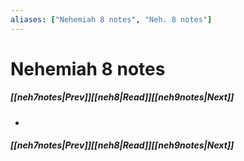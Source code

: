 ```yaml
---
aliases: ["Nehemiah 8 notes", "Neh. 8 notes"]
---
```

# Nehemiah 8 notes
##### <span class=arrow-left></span>[[neh7notes|Prev]]<span class=navigation-separator></span>[[neh8|Read]]<span class=navigation-separator></span>[[neh9notes|Next]]<span class=arrow-right></span>
- 
##### <span class=arrow-left></span>[[neh7notes|Prev]]<span class=navigation-separator></span>[[neh8|Read]]<span class=navigation-separator></span>[[neh9notes|Next]]<span class=arrow-right></span>